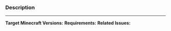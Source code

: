 ### Description
<!--- Describe your changes here. --->

---
**Target Minecraft Versions:** <!-- make sure support all of the versions between 1.8 and 1.16.3 -->
**Requirements:** <!-- Required plugins, Minecraft versions, server software... -->
**Related Issues:** <!-- Links to related issues -->
